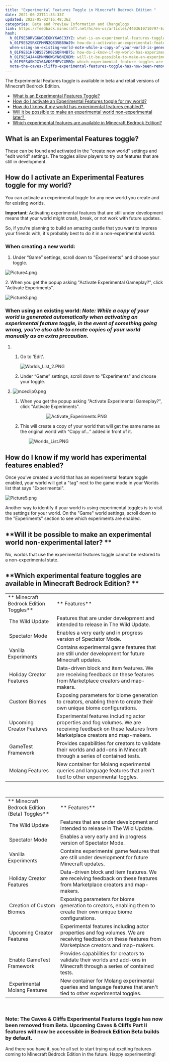 ```yaml
---
title: "Experimental Features Toggle in Minecraft Bedrock Edition "
date: 2021-06-23T11:33:33Z
updated: 2022-05-02T16:48:36Z
categories: Beta and Preview Information and Changelogs
link: https://feedback.minecraft.net/hc/en-us/articles/4403610710797-Experimental-Features-Toggle-in-Minecraft-Bedrock-Edition
hash:
  h_01F9ES0RVG6WGDEGKYKA6C33YZ: what-is-an-experimental-features-toggle
  h_01F9ES2SRXCPMNN2Q835BB9WJ9: how-do-i-activate-an-experimental-features-toggle-for-my-world
  when-using-an-existing-world-note-while-a-copy-of-your-world-is-generated-automatically-when-activating-an-experimental-feature-toggle-in-the-event-of-something-going-wrong-youre-also-able-to-create-copies-of-your-world-manually-as-an-extra-precaution.: when-using-an-existing-worldnote-while-a-copy-of-your-world-is-generated-automatically-when-activating-an-experimental-feature-toggle-in-the-event-of-something-going-wrong-youre-also-able-to-create-copies-of-your-world-manually-as-an-extra-precaution
  h_01F9ES1H7QBS575K02SQFN4B75: how-do-i-know-if-my-world-has-experimental-features-enabled
  h_01F9ES4J44GMNNN6WGYN6NE0DM: will-it-be-possible-to-make-an-experimental-world-non-experimental-later
  h_01F9ES4SKJXY6AVK9FMFVCXMBQ: which-experimental-feature-toggles-are-available-in-minecraft-bedrock-edition
  note-the-caves-cliffs-experimental-features-toggle-has-now-been-removed-from-beta.-upcoming-caves-cliffs-part-ii-features-will-now-be-accessible-in-bedrock-edition-beta-builds-by-default.: note-the-caves--cliffs-experimental-features-toggle-has-now-been-removed-from-beta-upcoming-caves--cliffs-part-ii-features-will-now-be-accessible-in-bedrock-edition-beta-builds-by-default
---
```


The Experimental Features toggle is available in beta and retail versions of Minecraft Bedrock Edition.

- [What is an Experimental Features Toggle?](#what-is-an-experimental-features-toggle)
- [How do I activate an Experimental Features toggle for my world?](#how-do-i-activate-an-experimental-features-toggle-for-my-world)
- [How do I know if my world has experimental features enabled? ](#how-do-i-know-if-my-world-has-experimental-features-enabled)
- [Will it be possible to make an experimental world non-experimental later? ](#will-it-be-possible-to-make-an-experimental-world-non-experimental-later)
- [Which experimental features are available in Minecraft Bedrock Edition?](#which-experimental-feature-toggles-are-available-in-minecraft-bedrock-edition)

## **What is an Experimental Features toggle?**

These can be found and activated in the "create new world" settings and "edit world" settings. The toggles allow players to try out features that are still in development.

## **How do I activate an Experimental Features toggle for my world?**

You can activate an experimental toggle for any new world you create and for existing worlds.

**Important**: Activating experimental features that are still under development means that your world might crash, break, or not work with future updates.

So, if you're planning to build an amazing castle that you want to impress your friends with, it's probably best to do it in a non-experimental world. 

### When creating a new world:

1.  Under “Game” settings, scroll down to "Experiments" and choose your toggle.

![Picture4.png](https://feedback.minecraft.net/hc/article_attachments/4403610673165/Picture4.png)

2\. When you get the popup asking "Activate Experimental Gameplay?", click "Activate Experiments".

![Picture3.png](https://feedback.minecraft.net/hc/article_attachments/4403606638733/Picture3.png)

###  When using an existing world:  *Note: While a copy of your world is generated automatically when activating an experimental feature toggle, in the event of something going wrong, you're also able to create copies of your world manually as an extra precaution.*

1.  1.  Go to 'Edit'.  
          
        ![Worlds_List_2.PNG](https://feedback.minecraft.net/hc/article_attachments/4404216888077/Worlds_List_2.PNG)  
          
    2.  Under “Game” settings, scroll down to "Experiments" and choose your toggle.
2.    
    ![mceclip0.png](https://feedback.minecraft.net/hc/article_attachments/5944752458125/mceclip0.png)  
    1.  When you get the popup asking "Activate Experimental Gameplay?", click "Activate Experiments".  
          
                             ![Activate_Experiments.PNG](https://feedback.minecraft.net/hc/article_attachments/4404220900493/Activate_Experiments.PNG)  
          
    2.  This will create a copy of your world that will get the same name as the original world with “Copy of...” added in front of it.  
          
               ![Worlds_List.PNG](https://feedback.minecraft.net/hc/article_attachments/4404216889229/Worlds_List.PNG)

## **How do I know if my world has experimental features enabled?**

Once you’ve created a world that has an experimental feature toggle enabled, your world will get a "tag" next to the game mode in your Worlds list that says "Experimental".

![Picture5.png](https://feedback.minecraft.net/hc/article_attachments/4403606638989/Picture5.png)

Another way to identify if your world is using experimental toggles is to visit the settings for your world. On the "Game" world settings, scroll down to the "Experiments" section to see which experiments are enabled. 

## **Will it be possible to make an experimental world non-experimental later? **

No, worlds that use the experimental features toggle cannot be restored to a non-experimental state.

## **Which experimental feature toggles are available in Minecraft Bedrock Edition? **

|  |  |
|----|----|
| ** Minecraft Bedrock Edition Toggles** | ** Features** |
|  The Wild Update | Features that are under development and intended to release in The Wild Update. |
|  Spectator Mode | Enables a very early and in progress version of Spectator Mode. |
|  Vanilla Experiments  | Contains experimental game features that are still under development for future Minecraft updates. |
|  Holiday Creator Features  | Data-driven block and item features. We are receiving feedback on these features from Marketplace creators and map-makers.  |
|  Custom Biomes | Exposing parameters for biome generation to creators, enabling them to create their own unique biome configurations.  |
|  Upcoming Creator Features | Experimental features including actor properties and fog volumes. We are receiving feedback on these features from Marketplace creators and map-makers. |
|  GameTest Framework  | Provides capabilities for creators to validate their worlds and add-ons in Minecraft through a series of contained tests.  |
|  Molang Features | New container for Molang experimental queries and language features that aren't tied to other experimental toggles. |

 

|  |  |
|----|----|
| ** Minecraft Bedrock Edition (Beta) Toggles** | ** Features** |
|  The Wild Update | Features that are under development and intended to release in The Wild Update. |
|  Spectator Mode | Enables a very early and in progress version of Spectator Mode. |
|  Vanilla Experiments  | Contains experimental game features that are still under development for future Minecraft updates. |
|  Holiday Creator Features  | Data-driven block and item features. We are receiving feedback on these features from Marketplace creators and map-makers.  |
|  Creation of Custom Biomes | Exposing parameters for biome generation to creators, enabling them to create their own unique biome configurations.  |
|  Upcoming Creator Features | Experimental features including actor properties and fog volumes. We are receiving feedback on these features from Marketplace creators and map-makers. |
|  Enable GameTest Framework  | Provides capabilities for creators to validate their worlds and add-ons in Minecraft through a series of contained tests. |
|  Experimental Molang Features | New container for Molang experimental queries and language features that aren't tied to other experimental toggles. |

 

### Note: The Caves & Cliffs Experimental Features toggle has now been removed from Beta. Upcoming Caves & Cliffs Part II features will now be accessible in Bedrock Edition Beta builds by default. 

And there you have it, you're all set to start trying out exciting features coming to Minecraft Bedrock Edition in the future. Happy experimenting!
